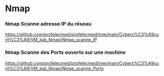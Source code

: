 #  Nmap

### Nmap Scanne adresse IP du réseau
https://github.com/profelecmed/profelecmed/tree/main/Cybers%C3%A9curit%C3%A9/VM_kali_Nmap/Nmap_scanne_IP

### Nmap Scanne des Ports ouverts sur une machine
https://github.com/profelecmed/profelecmed/tree/main/Cybers%C3%A9curit%C3%A9/VM_kali_Nmap/Nmap_scanne_Ports
